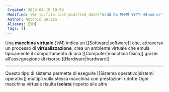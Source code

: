 ```yaml
---
 Created: 2023-04-15 10:58
 Modified: <%+ tp.file.last_modified_date("dddd Do MMMM YYYY HH:mm:ss") %>
 Author: Antonio Gelain
 Aliases: [VM]
 Tags: []
---
```


Una **macchina virtuale** (*VM*) indica un [[Software|software]] che, attraverso un processo di **virtualizzazione**, crea un ambiente virtuale che emula tipicamente il comportamento di una [[Computer|macchina fisica]] grazie all'assegnazione di risorse [[Hardware|hardware]]

---

Questo tipo di sistema permette di eseguire [[Sistema operativo|sistemi operativi]] multipli sulla stessa macchina con prestazioni ridotte
Ogni macchina virtuale risulta **isolata** rispetto alle altre